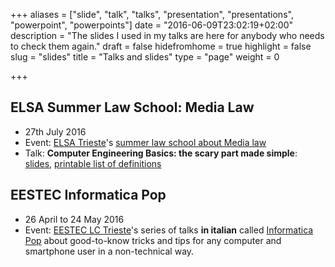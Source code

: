 +++
aliases = ["slide", "talk", "talks", "presentation", "presentations", "powerpoint", "powerpoints"]
date = "2016-06-09T23:02:19+02:00"
description = "The slides I used in my talks are here for anybody who needs to check them again."
draft = false
hidefromhome = true
highlight = false
slug = "slides"
title = "Talks and slides"
type = "page"
weight = 0

+++


## ELSA Summer Law School: Media Law

- 27th July 2016
- Event: [ELSA Trieste](http://www.elsatrieste.it/)'s
  [summer law school about Media law](http://lawschools.elsa.org/traineeship/trieste-media-law/)
- Talk: **Computer Engineering Basics: the scary part made simple**:
  [slides](/pdf/Computer_engineering_basics_-_the_scary_part_made_simple.pdf),
  [printable list of definitions](/pdf/Computer_engineering_glossary.pdf)


## EESTEC Informatica Pop

- 26 April to 24 May 2016
- Event: [EESTEC LC Trieste](http://ts.eestec.it/)'s series of talks **in
  italian** called [Informatica Pop](http://ts.eestec.it/informatica-pop/) about
  good-to-know tricks and tips for any computer and smartphone user in a
  non-technical way.


